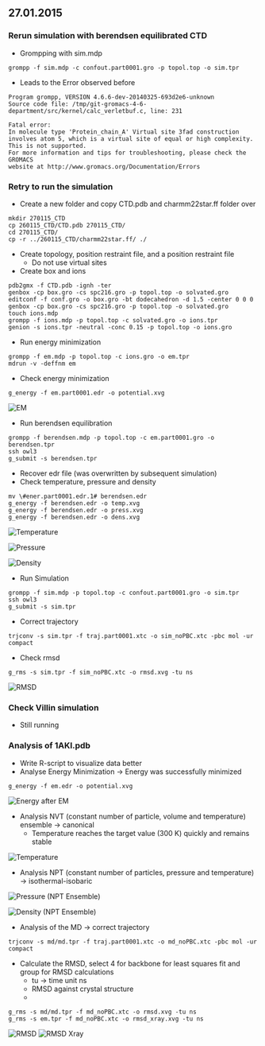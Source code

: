 ## 27.01.2015 

### Rerun simulation with berendsen equilibrated CTD

* Grompping with sim.mdp

```
grompp -f sim.mdp -c confout.part0001.gro -p topol.top -o sim.tpr
```

* Leads to the Error observed before


```
Program grompp, VERSION 4.6.6-dev-20140325-693d2e6-unknown
Source code file: /tmp/git-gromacs-4-6-department/src/kernel/calc_verletbuf.c, line: 231

Fatal error:
In molecule type 'Protein_chain_A' Virtual site 3fad construction involves atom 5, which is a virtual site of equal or high complexity. This is not supported.
For more information and tips for troubleshooting, please check the GROMACS
website at http://www.gromacs.org/Documentation/Errors

```

### Retry to run the simulation


* Create a new folder and copy CTD.pdb and charmm22star.ff folder over

```
mkdir 270115_CTD
cp 260115_CTD/CTD.pdb 270115_CTD/
cd 270115_CTD/
cp -r ../260115_CTD/charmm22star.ff/ ./
```

* Create topology, position restraint file, and a position restraint file
    * Do not use virtual sites
* Create box and ions
    

```
pdb2gmx -f CTD.pdb -ignh -ter
genbox -cp box.gro -cs spc216.gro -p topol.top -o solvated.gro
editconf -f conf.gro -o box.gro -bt dodecahedron -d 1.5 -center 0 0 0
genbox -cp box.gro -cs spc216.gro -p topol.top -o solvated.gro
touch ions.mdp
grompp -f ions.mdp -p topol.top -c solvated.gro -o ions.tpr
genion -s ions.tpr -neutral -conc 0.15 -p topol.top -o ions.gro

```

* Run energy minimization


```
grompp -f em.mdp -p topol.top -c ions.gro -o em.tpr
mdrun -v -deffnm em
```

* Check energy minimization

```
g_energy -f em.part0001.edr -o potential.xvg
```

![EM](https://github.com/sagar87/MD/blob/master/270115/CTD/potential_.png)


* Run berendsen equilibration


```
grompp -f berendsen.mdp -p topol.top -c em.part0001.gro -o berendsen.tpr
ssh owl3
g_submit -s berendsen.tpr
```

* Recover edr file (was overwritten by subsequent simulation)
* Check temperature, pressure and density


```
mv \#ener.part0001.edr.1# berendsen.edr
g_energy -f berendsen.edr -o temp.xvg
g_energy -f berendsen.edr -o press.xvg
g_energy -f berendsen.edr -o dens.xvg

```

![Temperature](https://github.com/sagar87/MD/blob/master/270115/CTD/temperature_.png)

![Pressure](https://github.com/sagar87/MD/blob/master/270115/CTD/pressure_.png)

![Density](https://github.com/sagar87/MD/blob/master/270115/CTD/density_.png)



* Run Simulation

```
grompp -f sim.mdp -p topol.top -c confout.part0001.gro -o sim.tpr
ssh owl3
g_submit -s sim.tpr

```

* Correct trajectory 

```
trjconv -s sim.tpr -f traj.part0001.xtc -o sim_noPBC.xtc -pbc mol -ur compact
```

* Check rmsd

```
g_rms -s sim.tpr -f sim_noPBC.xtc -o rmsd.xvg -tu ns
```

![RMSD](https://github.com/sagar87/MD/blob/master/270115/CTD/rmsd_.png)

### Check Villin simulation

* Still running

### Analysis of 1AKI.pdb

* Write R-script to visualize data better
* Analyse Energy Minimization → Energy was successfully minimized

```
g_energy -f em.edr -o potential.xvg

```

![Energy after EM](https://github.com/sagar87/MD/blob/master/270115/1AKB/potential_.png)

* Analysis NVT (constant number of particle, volume and temperature) ensemble → canonical
	* Temperature reaches the target value (300 K) quickly and remains stable

![Temperature](https://github.com/sagar87/MD/blob/master/270115/1AKB/temperature_.png)

* Analysis NPT (constant number of particles, pressure and temperature) → isothermal-isobaric

![Pressure (NPT Ensemble)](https://github.com/sagar87/MD/blob/master/270115/1AKB/pressure_.png)

![Density (NPT Ensemble)](https://github.com/sagar87/MD/blob/master/270115/1AKB/density_.png)

* Analysis of the MD → correct trajectory

```
trjconv -s md/md.tpr -f traj.part0001.xtc -o md_noPBC.xtc -pbc mol -ur compact

```

* Calculate the RMSD, select 4 for backbone for least squares fit and group for RMSD calculations 
	* tu → time unit ns
	* RMSD against crystal structure
	* 

```
g_rms -s md/md.tpr -f md_noPBC.xtc -o rmsd.xvg -tu ns
g_rms -s em.tpr -f md_noPBC.xtc -o rmsd_xray.xvg -tu ns
```

![RMSD](https://github.com/sagar87/MD/blob/master/270115/1AKB/rmsd_.png) ![RMSD Xray](https://github.com/sagar87/MD/blob/master/270115/1AKB/rmsd_xray.png)

